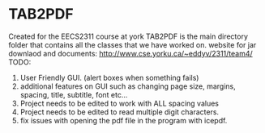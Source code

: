 # TAB2PDF
Created for the EECS2311 course at york
TAB2PDF is the main directory folder that contains all the classes that we have worked on.
website for jar downlaod and documents: http://www.cse.yorku.ca/~eddyv/2311/team4/
TODO:
1) User Friendly GUI. (alert boxes when something fails)
2) additional features on GUI such as changing page size, margins, spacing, title, subtitle, font etc...
3) Project needs to be edited to work with ALL spacing values
4) Project needs to be edited to read multiple digit characters.
5) fix issues with opening the pdf file in the program with icepdf.
